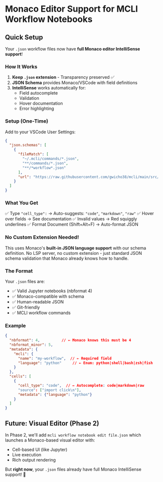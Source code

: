 # Monaco Editor Support for MCLI Workflow Notebooks

## Quick Setup

Your `.json` workflow files now have **full Monaco editor IntelliSense support**!

### How It Works

1. **Keep `.json` extension** - Transparency preserved ✅
2. **JSON Schema** provides Monaco/VSCode with field definitions
3. **IntelliSense** works automatically for:
   - Field autocomplete
   - Validation
   - Hover documentation
   - Error highlighting

### Setup (One-Time)

Add to your VSCode User Settings:

```json
{
  "json.schemas": [
    {
      "fileMatch": [
        "~/.mcli/commands/*.json",
        "**/commands/*.json",
        "**/*workflow*.json"
      ],
      "url": "https://raw.githubusercontent.com/gwicho38/mcli/main/src/mcli/workflow/notebook/notebook-schema.json"
    }
  ]
}
```

### What You Get

✅ Type `"cell_type":` → Auto-suggests: `"code"`, `"markdown"`, `"raw"`
✅ Hover over fields → See documentation
✅ Invalid values → Red squiggly underlines
✅ Format Document (Shift+Alt+F) → Auto-format JSON

### No Custom Extension Needed!

This uses Monaco's **built-in JSON language support** with our schema definition. No LSP server, no custom extension - just standard JSON schema validation that Monaco already knows how to handle.

### The Format

Your `.json` files are:
- ✅ Valid Jupyter notebooks (nbformat 4)
- ✅ Monaco-compatible with schema
- ✅ Human-readable JSON
- ✅ Git-friendly
- ✅ MCLI workflow commands

### Example

```json
{
  "nbformat": 4,          // ← Monaco knows this must be 4
  "nbformat_minor": 5,
  "metadata": {
    "mcli": {
      "name": "my-workflow",  // ← Required field
      "language": "python"     // ← Enum: python|shell|bash|zsh|fish
    }
  },
  "cells": [
    {
      "cell_type": "code",  // ← Autocomplete: code|markdown|raw
      "source": ["import click\n"],
      "metadata": {"language": "python"}
    }
  ]
}
```

## Future: Visual Editor (Phase 2)

In Phase 2, we'll add `mcli workflow notebook edit file.json` which launches a Monaco-based visual editor with:
- Cell-based UI (like Jupyter)
- Live execution
- Rich output rendering

But **right now**, your `.json` files already have full Monaco IntelliSense support! 🎉
